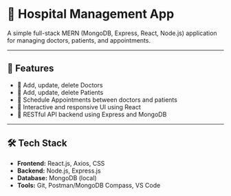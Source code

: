 # 🏥 Hospital Management App

A simple full-stack MERN (MongoDB, Express, React, Node.js) application for managing doctors, patients, and appointments.

---

## 🚀 Features

- 🔹 Add, update, delete Doctors
- 🔹 Add, update, delete Patients
- 🔹 Schedule Appointments between doctors and patients
- 🔹 Interactive and responsive UI using React
- 🔹 RESTful API backend using Express and MongoDB

---

## 🛠️ Tech Stack

- **Frontend:** React.js, Axios, CSS
- **Backend:** Node.js, Express.js
- **Database:** MongoDB (local)
- **Tools:** Git, Postman/MongoDB Compass, VS Code
